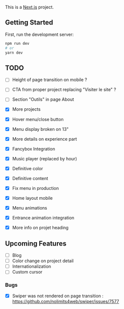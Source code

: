 This is a [Next.js](https://nextjs.org) project.

## Getting Started

First, run the development server:

```bash
npm run dev
# or
yarn dev
```

## TODO
- [ ] Height of page transition on mobile ?
- [ ] CTA from proper project replacing "Visiter le site" ?
- [ ] Section "Outils" in page About

- [x] More projects
- [x] Hover menu/close button
- [x] Menu display broken on 13"
- [x] More details on experience part
- [x] Fancybox Integration
- [x] Music player (replaced by hour)
- [x] Definitive color
- [x] Definitive content
- [x] Fix menu in production
- [x] Home layout mobile
- [x] Menu animations
- [x] Entrance animation integration
- [x] More info on projet heading

## Upcoming Features
- [ ] Blog
- [ ] Color change on project detail
- [ ] Internationalization
- [ ] Custom cursor
    
### Bugs
- [x] Swiper was not rendered on page transition : https://github.com/nolimits4web/swiper/issues/7577

